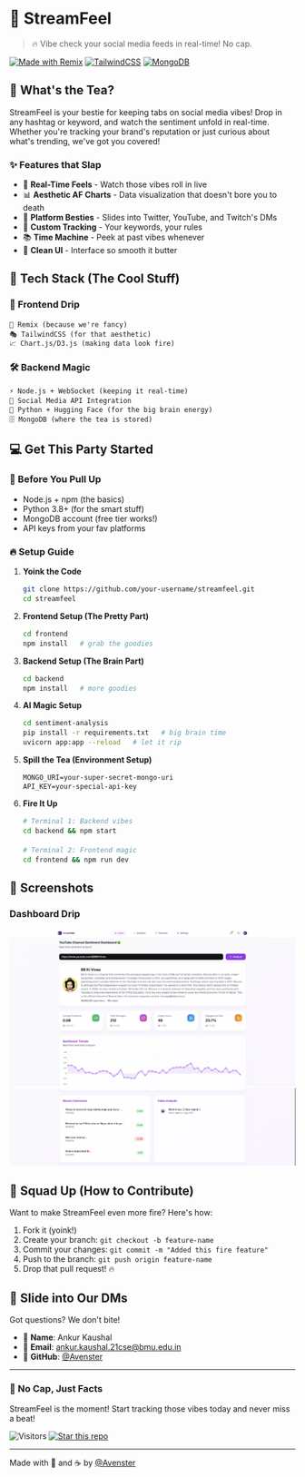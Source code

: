 
# 🌊 StreamFeel

> 🔥 Vibe check your social media feeds in real-time! No cap.

[![Made with Remix](https://img.shields.io/badge/Made%20with-Remix-7c3aed?style=flat-square&logo=remix)](https://remix.run/)
[![TailwindCSS](https://img.shields.io/badge/Styled%20with-TailwindCSS-38bdf8?style=flat-square&logo=tailwind-css)](https://tailwindcss.com/)
[![MongoDB](https://img.shields.io/badge/Powered%20by-MongoDB-47A248?style=flat-square&logo=mongodb)](https://www.mongodb.com/)

## 👀 What's the Tea?

StreamFeel is your bestie for keeping tabs on social media vibes! Drop in any hashtag or keyword, and watch the sentiment unfold in real-time. Whether you're tracking your brand's reputation or just curious about what's trending, we've got you covered! 

### ✨ Features that Slap

- 🎯 **Real-Time Feels** - Watch those vibes roll in live
- 📊 **Aesthetic AF Charts** - Data visualization that doesn't bore you to death
- 🔌 **Platform Besties** - Slides into Twitter, YouTube, and Twitch's DMs
- 🎯 **Custom Tracking** - Your keywords, your rules
- 📚 **Time Machine** - Peek at past vibes whenever
- 🎨 **Clean UI** - Interface so smooth it butter

## 🚀 Tech Stack (The Cool Stuff)

### 🎨 Frontend Drip
```txt
💫 Remix (because we're fancy)
🎭 TailwindCSS (for that aesthetic)
📈 Chart.js/D3.js (making data look fire)
```
### 🛠 Backend Magic
```txt
⚡ Node.js + WebSocket (keeping it real-time)
🤝 Social Media API Integration
🧠 Python + Hugging Face (for the big brain energy)
🗄️ MongoDB (where the tea is stored)
```

## 💻 Get This Party Started

### 📝 Before You Pull Up
- Node.js + npm (the basics)
- Python 3.8+ (for the smart stuff)
- MongoDB account (free tier works!)
- API keys from your fav platforms

### 🔥 Setup Guide

1. **Yoink the Code**
   ```bash
   git clone https://github.com/your-username/streamfeel.git
   cd streamfeel
   ```

2. **Frontend Setup (The Pretty Part)**
   ```bash
   cd frontend
   npm install   # grab the goodies
   ```

3. **Backend Setup (The Brain Part)**
   ```bash
   cd backend
   npm install   # more goodies
   ```

4. **AI Magic Setup**
   ```bash
   cd sentiment-analysis
   pip install -r requirements.txt   # big brain time
   uvicorn app:app --reload   # let it rip
   ```

5. **Spill the Tea (Environment Setup)**
   ```env
   MONGO_URI=your-super-secret-mongo-uri
   API_KEY=your-special-api-key
   ```

6. **Fire It Up**
   ```bash
   # Terminal 1: Backend vibes
   cd backend && npm start

   # Terminal 2: Frontend magic
   cd frontend && npm run dev
   ```

## 📱 Screenshots

### Dashboard Drip
<div align="center">
  <img src="./public/s2.png" alt="Dashboard looking fresh" />
  <img src="./public/s3.png" alt="Dashboard looking fresh" />
</div>

<!-- ### Trend Watch
<div align="center">
  <img src="https://via.placeholder.com/800x400.png?text=📈+Trend+Analytics+📊" alt="Trends looking fire" />
</div> -->

## 🤝 Squad Up (How to Contribute)

Want to make StreamFeel even more fire? Here's how:

1. Fork it (yoink!)
2. Create your branch: `git checkout -b feature-name`
3. Commit your changes: `git commit -m "Added this fire feature"`
4. Push to the branch: `git push origin feature-name`
5. Drop that pull request! 🔥

## 📱 Slide into Our DMs

Got questions? We don't bite!

- 👤 **Name**: Ankur Kaushal
- 📧 **Email**: ankur.kaushal.21cse@bmu.edu.in
- 🐙 **GitHub**: [@Avenster](https://github.com/Avenster)

---

### 💫 No Cap, Just Facts
StreamFeel is the moment! Start tracking those vibes today and never miss a beat! 

![Visitors](https://visitor-badge.glitch.me/badge?page_id=streamfeel.readme)
[![Star this repo](https://img.shields.io/github/stars/Avenster/streamfeel?style=social)](https://github.com/Avenster/streamfeel)

---

Made with 💖 and ☕ by [@Avenster](https://github.com/Avenster)

